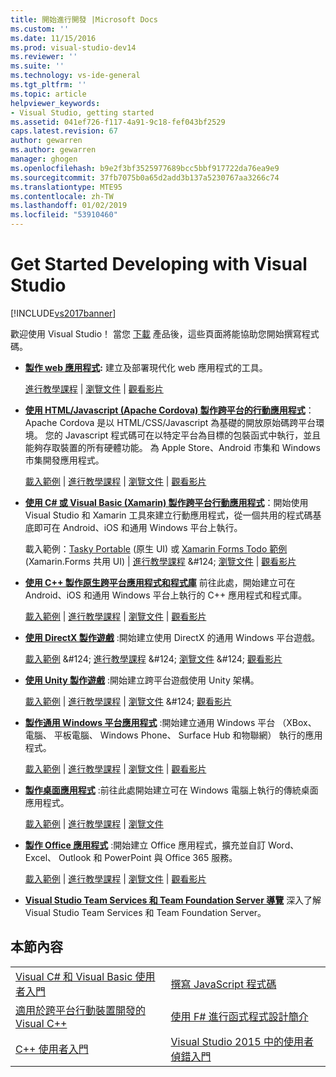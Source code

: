 ```yaml
---
title: 開始進行開發 |Microsoft Docs
ms.custom: ''
ms.date: 11/15/2016
ms.prod: visual-studio-dev14
ms.reviewer: ''
ms.suite: ''
ms.technology: vs-ide-general
ms.tgt_pltfrm: ''
ms.topic: article
helpviewer_keywords:
- Visual Studio, getting started
ms.assetid: 041ef726-f117-4a91-9c18-fef043bf2529
caps.latest.revision: 67
author: gewarren
ms.author: gewarren
manager: ghogen
ms.openlocfilehash: b9e2f3bf3525977689bcc5bbf917722da76ea9e9
ms.sourcegitcommit: 37fb7075b0a65d2add3b137a5230767aa3266c74
ms.translationtype: MTE95
ms.contentlocale: zh-TW
ms.lasthandoff: 01/02/2019
ms.locfileid: "53910460"
---
```

# <a name="get-started-developing-with-visual-studio"></a>Get Started Developing with Visual Studio
[!INCLUDE[vs2017banner](../includes/vs2017banner.md)]

歡迎使用 Visual Studio！ 當您 [下載](http://www.visualstudio.com/community) 產品後，這些頁面將能協助您開始撰寫程式碼。

-   **[製作 web 應用程式](https://www.visualstudio.com/features/modern-web-tooling-vs):** 建立及部署現代化 web 應用程式的工具。

     [進行教學課程](https://docs.asp.net/en/latest/tutorials/your-first-aspnet-application.html) &#124;                               [瀏覽文件](https://docs.asp.net/) &#124;                                   [觀看影片](http://www.asp.net/vnext)

-   **[使用 HTML/Javascript (Apache Cordova) 製作跨平台的行動應用程式](http://taco.visualstudio.com/docs/get-started-first-mobile-app/)**：Apache Cordova 是以 HTML/CSS/Javascript 為基礎的開放原始碼跨平台環境。  您的 Javascript 程式碼可在以特定平台為目標的包裝函式中執行，並且能夠存取裝置的所有硬體功能。 為 Apple Store、Android 市集和 Windows 市集開發應用程式。

     [載入範例](https://github.com/Microsoft/cordova-samples/tree/master/todo-angularjs) &#124; [進行教學課程](http://taco.visualstudio.com/docs/get-started-first-mobile-app/) &#124;                               [瀏覽文件](http://taco.visualstudio.com/docs/get-started-vs-tools-apache-cordova/) &#124;                                   [觀看影片](https://channel9.msdn.com/Blogs/Seth-Juarez/Getting-Started-with-Apache-Cordova-in-Visual-Studio)

-   **[使用 C# 或 Visual Basic (Xamarin) 製作跨平台行動應用程式](../cross-platform/visual-studio-and-xamarin.md)**：開始使用 Visual Studio 和 Xamarin 工具來建立行動應用程式，從一個共用的程式碼基底即可在 Android、iOS 和通用 Windows 平台上執行。

     載入範例：[Tasky Portable](http://developer.xamarin.com/samples/mobile/TaskyPortable/) (原生 UI) 或  [Xamarin Forms Todo 範例](https://github.com/xamarin/xamarin-forms-samples/tree/master/Todo) (Xamarin.Forms 共用 UI) &#124;   [進行教學課程](https://msdn.microsoft.com/library/dn879698\(v=vs.140\).aspx) &#124;                             [瀏覽文件](https://msdn.microsoft.com/library/mt299001.aspx) &#124;                                  [觀看影片](https://channel9.msdn.com/Series/Cross-Platform-Development-with-Xamarin--Visual-Studio/01)

-   **[使用 C++ 製作原生跨平台應用程式和程式庫](https://www.visualstudio.com/explore/cplusplus-mdd-vs.aspx)** 前往此處，開始建立可在 Android、iOS 和通用 Windows 平台上執行的 C++ 應用程式和程式庫。

     [載入範例](https://code.msdn.microsoft.com/MoreTeaPots-Android-a9bd8549) &#124;   [進行教學課程](https://msdn.microsoft.com/library/dn707595.aspx) &#124;                               [瀏覽文件](https://msdn.microsoft.com/library/dn707591.aspx) &#124;                                   [觀看影片](https://channel9.msdn.com/Series/ConnectOn-Demand/239)

-   **[使用 DirectX 製作遊戲](https://msdn.microsoft.com/library/windows/desktop/ee663274\(v=vs.85\).aspx)** :開始建立使用 DirectX 的通用 Windows 平台遊戲。

     [載入範例](https://msdn.microsoft.com/library/windows/desktop/bb153300\(v=vs.85\).aspx) &#124;                    [進行教學課程](https://msdn.microsoft.com/library/windows/desktop/bb153264\(v=vs.85\).aspx) &#124;                                [瀏覽文件](https://msdn.microsoft.com/library/windows/desktop/ee663274\(v=vs.85\).aspx) &#124;                                   [觀看影片](https://channel9.msdn.com/Series/Introduction-to-C-and-DirectX-Game-Development/01)

-   **[使用 Unity 製作遊戲](../cross-platform/visual-studio-tools-for-unity.md)** :開始建立跨平台遊戲使用 Unity 架構。

     [載入範例](http://unity3d.com/learn/resources/downloads) &#124;                    [進行教學課程](http://unity3d.com/learn/tutorials/projects/roll-ball-tutorial) &#124;                                [瀏覽文件](https://msdn.microsoft.com/library/dn940019\(v=vs.140\).aspx) &#124;     [觀看影片](https://www.youtube.com/playlist?list=PLReL099Y5nRfseAg0k1SJOlpqdcsDs8Em)

-   **[製作通用 Windows 平台應用程式](https://dev.windows.com/windows-apps)** :開始建立通用 Windows 平台 （XBox、 電腦、 平板電腦、 Windows Phone、 Surface Hub 和物聯網） 執行的應用程式。

     [載入範例](https://github.com/Microsoft/Windows-universal-samples) &#124;                          [進行教學課程](https://msdn.microsoft.com/library/windows/apps/dn765018.aspx) &#124;                                [瀏覽文件](https://dev.windows.com) &#124;     [觀看影片](https://channel9.msdn.com/Blogs/One-Dev-Minute/Getting-started-with-Windows-10)

-   **[製作桌面應用程式](https://dev.windows.com/desktop)** :前往此處開始建立可在 Windows 電腦上執行的傳統桌面應用程式。

     [載入範例](https://github.com/microsoft/windows-classic-samples) &#124;                     [進行教學課程](https://msdn.microsoft.com/library/dd492171.aspx) &#124;                               [瀏覽文件](https://dev.windows.com/desktop)

-   **[製作 Office 應用程式](https://msdn.microsoft.com/library/fp161347.aspx)** :開始建立 Office 應用程式，擴充並自訂 Word、 Excel、 Outlook 和 PowerPoint 與 Office 365 服務。

     [載入範例](https://code.msdn.microsoft.com/office365/) &#124;                       [進行教學課程](http://dev.office.com/getting-started/office365apis) &#124;                              [瀏覽文件](https://msdn.microsoft.com/office/aa905340.aspx) &#124;                                   [觀看影片](http://dev.office.com/videos)

-   **[Visual Studio Team Services 和 Team Foundation Server 導覽](https://www.visualstudio.com/products/visual-studio-team-services-vs)**  深入了解 Visual Studio Team Services 和 Team Foundation Server。

## <a name="in-this-section"></a>本節內容

|||
|-|-|
|[Visual C# 和 Visual Basic 使用者入門](../ide/getting-started-with-visual-csharp-and-visual-basic.md)|[撰寫 JavaScript 程式碼](http://msdn.microsoft.com/library/cte3c772\(v=vs.94\).aspx)|
|[適用於跨平台行動裝置開發的 Visual C++](../cross-platform/visual-cpp-for-cross-platform-mobile-development.md)|[使用 F# 進行函式程式設計簡介](http://msdn.microsoft.com/library/vstudio/dd233147.aspx)|
|[C++ 使用者入門](../ide/getting-started-with-cpp-in-visual-studio.md)|[Visual Studio 2015 中的使用者偵錯入門](../ide/getting-started-with-debugging-in-visual-studio-2015.md)|
